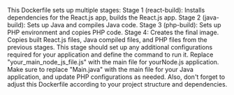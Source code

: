 This Dockerfile sets up multiple stages:
Stage 1 (react-build): Installs dependencies for the React.js app, builds the React.js app.
Stage 2 (java-build): Sets up Java and compiles Java code.
Stage 3 (php-build): Sets up PHP environment and copies PHP code.
Stage 4: Creates the final image. Copies built React.js files, Java compiled files, and PHP files from the previous stages. 
This stage should set up any additional configurations required for your application and define the command to run it.
Replace "your_main_node_js_file.js" with the main file for yourNode.js application.
Make sure to replace "Main.java" with the main file for your Java application, and update PHP configurations as needed.
Also, don't forget to adjust this Dockerfile according to your project structure and dependencies.
